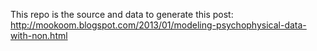 This repo is the source and data to generate this post: http://mookoom.blogspot.com/2013/01/modeling-psychophysical-data-with-non.html


